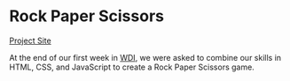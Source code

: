 # Rock Paper Scissors

[Project Site](http://grock006.github.io/Rock-Paper-Scissors-Game/)

At the end of our first week in [WDI](https://generalassemb.ly/education/web-development-immersive), we were asked to combine our skills in HTML, CSS, and JavaScript to create a Rock Paper Scissors game. 
